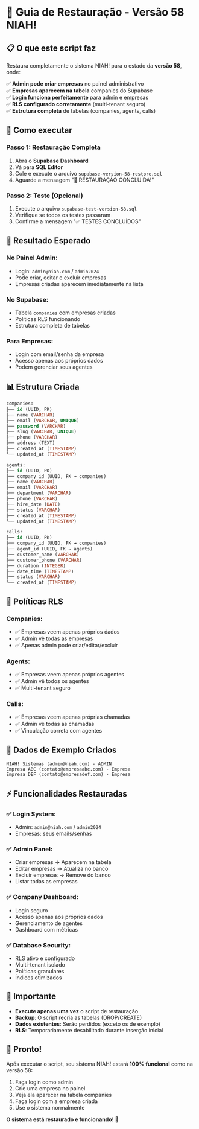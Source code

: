 # 🔧 Guia de Restauração - Versão 58 NIAH!

## 📋 O que este script faz

Restaura completamente o sistema NIAH! para o estado da **versão 58**, onde:

✅ **Admin pode criar empresas** no painel administrativo  
✅ **Empresas aparecem na tabela** companies do Supabase  
✅ **Login funciona perfeitamente** para admin e empresas  
✅ **RLS configurado corretamente** (multi-tenant seguro)  
✅ **Estrutura completa** de tabelas (companies, agents, calls)  

## 🚀 Como executar

### Passo 1: Restauração Completa
1. Abra o **Supabase Dashboard**
2. Vá para **SQL Editor**
3. Cole e execute o arquivo `supabase-version-58-restore.sql`
4. Aguarde a mensagem "🎉 RESTAURAÇÃO CONCLUÍDA!"

### Passo 2: Teste (Opcional)
1. Execute o arquivo `supabase-test-version-58.sql`
2. Verifique se todos os testes passaram
3. Confirme a mensagem "✅ TESTES CONCLUÍDOS"

## 🎯 Resultado Esperado

### No Painel Admin:
- Login: `admin@niah.com` / `admin2024`
- Pode criar, editar e excluir empresas
- Empresas criadas aparecem imediatamente na lista

### No Supabase:
- Tabela `companies` com empresas criadas
- Políticas RLS funcionando
- Estrutura completa de tabelas

### Para Empresas:
- Login com email/senha da empresa
- Acesso apenas aos próprios dados
- Podem gerenciar seus agentes

## 📊 Estrutura Criada

```sql
companies:
├── id (UUID, PK)
├── name (VARCHAR)
├── email (VARCHAR, UNIQUE)
├── password (VARCHAR)  
├── slug (VARCHAR, UNIQUE)
├── phone (VARCHAR)
├── address (TEXT)
├── created_at (TIMESTAMP)
└── updated_at (TIMESTAMP)

agents:
├── id (UUID, PK)
├── company_id (UUID, FK → companies)
├── name (VARCHAR)
├── email (VARCHAR)
├── department (VARCHAR)
├── phone (VARCHAR)
├── hire_date (DATE)
├── status (VARCHAR)
├── created_at (TIMESTAMP)
└── updated_at (TIMESTAMP)

calls:
├── id (UUID, PK)
├── company_id (UUID, FK → companies)
├── agent_id (UUID, FK → agents)
├── customer_name (VARCHAR)
├── customer_phone (VARCHAR)
├── duration (INTEGER)
├── date_time (TIMESTAMP)
├── status (VARCHAR)
└── created_at (TIMESTAMP)
```

## 🔐 Políticas RLS

### Companies:
- ✅ Empresas veem apenas próprios dados
- ✅ Admin vê todas as empresas
- ✅ Apenas admin pode criar/editar/excluir

### Agents:
- ✅ Empresas veem apenas próprios agentes
- ✅ Admin vê todos os agentes
- ✅ Multi-tenant seguro

### Calls:
- ✅ Empresas veem apenas próprias chamadas
- ✅ Admin vê todas as chamadas
- ✅ Vinculação correta com agentes

## 🧪 Dados de Exemplo Criados

```
NIAH! Sistemas (admin@niah.com) - ADMIN
Empresa ABC (contato@empresaabc.com) - Empresa
Empresa DEF (contato@empresadef.com) - Empresa
```

## ⚡ Funcionalidades Restauradas

### ✅ Login System:
- Admin: `admin@niah.com` / `admin2024`
- Empresas: seus emails/senhas

### ✅ Admin Panel:
- Criar empresas → Aparecem na tabela
- Editar empresas → Atualiza no banco
- Excluir empresas → Remove do banco
- Listar todas as empresas

### ✅ Company Dashboard:
- Login seguro
- Acesso apenas aos próprios dados
- Gerenciamento de agentes
- Dashboard com métricas

### ✅ Database Security:
- RLS ativo e configurado
- Multi-tenant isolado
- Políticas granulares
- Índices otimizados

## 🚨 Importante

- **Execute apenas uma vez** o script de restauração
- **Backup**: O script recria as tabelas (DROP/CREATE)
- **Dados existentes**: Serão perdidos (exceto os de exemplo)
- **RLS**: Temporariamente desabilitado durante inserção inicial

## 🎉 Pronto!

Após executar o script, seu sistema NIAH! estará **100% funcional** como na versão 58:

1. Faça login como admin
2. Crie uma empresa no painel
3. Veja ela aparecer na tabela companies
4. Faça login com a empresa criada
5. Use o sistema normalmente

**O sistema está restaurado e funcionando! 🚀**